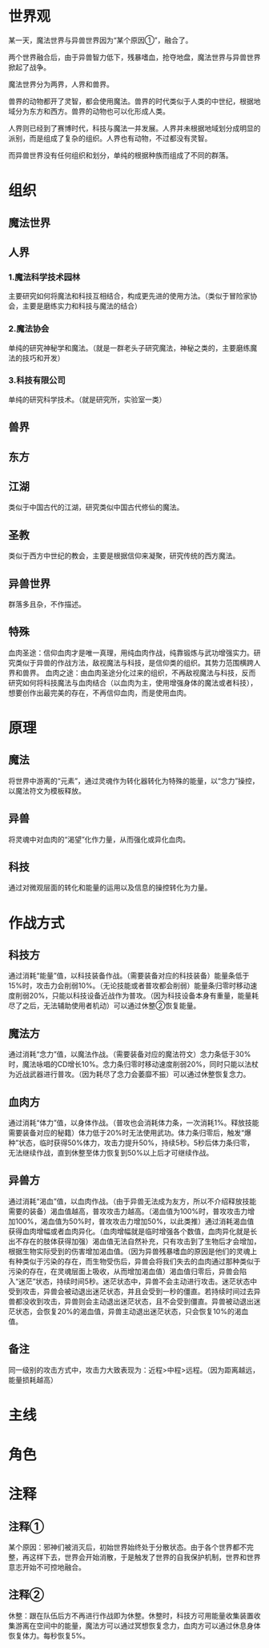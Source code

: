 # 世界观

某一天，魔法世界与异兽世界因为“某个原因①”，融合了。

两个世界融合后，由于异兽智力低下，残暴嗜血，抢夺地盘，魔法世界与异兽世界掀起了战争。

魔法世界分为两界，人界和兽界。

兽界的动物都开了灵智，都会使用魔法。兽界的时代类似于人类的中世纪，根据地域分为东方和西方。兽界的动物也可以化形成人类。

人界则已经到了赛博时代，科技与魔法一并发展。人界并未根据地域划分成明显的派别，而是组成了复杂的组织。人界也有动物，不过都没有灵智。

而异兽世界没有任何组织和划分，单纯的根据种族而组成了不同的群落。


# 组织

## 魔法世界
## 人界
### 1.魔法科学技术园林
主要研究如何将魔法和科技互相结合，构成更先进的使用方法。（类似于冒险家协会，主要是磨练实力和科技与魔法的结合）
### 2.魔法协会
单纯的研究神秘学和魔法。（就是一群老头子研究魔法，神秘之类的，主要磨练魔法的技巧和开发）
### 3.科技有限公司
单纯的研究科学技术。（就是研究所，实验室一类）

## 兽界
## 东方
## 江湖
类似于中国古代的江湖，研究类似中国古代修仙的魔法。
## 圣教
类似于西方中世纪的教会，主要是根据信仰来凝聚，研究传统的西方魔法。

## 异兽世界
群落多且杂，不作描述。

## 特殊
血肉圣途：信仰血肉才是唯一真理，用纯血肉作战，纯靠锻炼与武功增强实力。研究类似于异兽的作战方法，敌视魔法与科技，是信仰类的组织。其势力范围横跨人界和兽界。
血肉之途：由血肉圣途分化过来的组织，不再敌视魔法与科技，反而研究如何将科技魔法与血肉结合（以血肉为主，使用增强身体的魔法或者科技），想要创作出最完美的存在，不再信仰血肉，而是使用血肉。


# 原理

## 魔法
将世界中游离的“元素”，通过灵魂作为转化器转化为特殊的能量，以“念力”操控，以魔法符文为模板释放。

## 异兽
将灵魂中对血肉的“渴望”化作力量，从而强化或异化血肉。

## 科技
通过对微观层面的转化和能量的运用以及信息的操控转化为力量。


# 作战方式

## 科技方
通过消耗“能量”值，以科技装备作战。（需要装备对应的科技装备）能量条低于15%时，攻击力会削弱10%。（无论技能或者普攻都会削弱）能量条归零时移动速度削弱20%，只能以科技设备近战作为普攻。（因为科技设备本身有重量，能量耗尽了之后，无法辅助使用者机动）可以通过休整②恢复能量。

## 魔法方
通过消耗“念力”值，以魔法作战。（需要装备对应的魔法符文）念力条低于30%时，魔法咏唱的CD增长10%。念力条归零时移动速度削弱20%，同时只能以法杖为近战武器进行普攻。（因为耗尽了念力会萎靡不振）可以通过休整恢复念力。

## 血肉方
通过消耗“体力”值，以身体作战。（普攻也会消耗体力条，一次消耗1%。释放技能需要装备对应的秘籍）体力低于20%时无法使用武功。体力条归零后，触发“爆种”状态，临时获得50%体力，攻击力提升50%，持续5秒。5秒后体力条归零，无法继续作战，直到休整至体力恢复到50%以上后才可继续作战。

## 异兽方
通过消耗“渴血”值，以血肉作战。（由于异兽无法成为友方，所以不介绍释放技能需要的装备）渴血值越高，普攻攻击力越高。（渴血值为100%时，普攻攻击力增加100%，渴血值为50%时，普攻攻击力增加50%，以此类推）通过消耗渴血值获得血肉增幅或者血肉异化。（血肉增幅就是临时增强各个数值，血肉异化就是长出不存在的肢体获得加强）渴血值无法自然补充，只有攻击到了生物后才会增加，根据生物实际受到的伤害增加渴血值。（因为异兽残暴嗜血的原因是他们的灵魂上有种类似于污染的存在，而生物受伤后，异兽会将我们失去的血肉通过那种类似于污染的存在，在灵魂层面上吸收，从而增加渴血值）渴血值归零后，异兽会陷入“迷茫”状态，持续时间5秒。迷茫状态中，异兽不会主动进行攻击。迷茫状态中受到攻击，异兽会被动退出迷茫状态，并且会受到一秒的僵直。若持续时间过去异兽都没收到攻击，异兽则会主动退出迷茫状态，且不会受到僵直。异兽被动退出迷茫状态，会恢复20%的渴血值，异兽主动退出迷茫状态，只会恢复10%的渴血值。

## 备注
同一级别的攻击方式中，攻击力大致表现为：近程>中程>远程。（因为距离越远，能量损耗越高）


# 主线


# 角色


# 注释

## 注释①
某个原因：邪神们被消灭后，初始世界始终处于分散状态。由于各个世界都不完整，再这样下去，世界会开始消散，于是触发了世界的自我保护机制，世界和世界意志开始不可控地融合。

## 注释②
休整：跟在队伍后方不再进行作战即为休整。休整时，科技方可用能量收集装置收集游离在空间中的能量，魔法方可以通过冥想恢复念力，血肉方可以通过休息身体恢复体力。每秒恢复5%。
